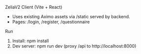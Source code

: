 ZeliaV2 Client (Vite + React)

- Uses existing Aximo assets via /static served by backend.
- Pages: /login, /register, /questionnaire

Run
1. Install: npm install
2. Dev server: npm run dev (proxy /api to http://localhost:8000)
